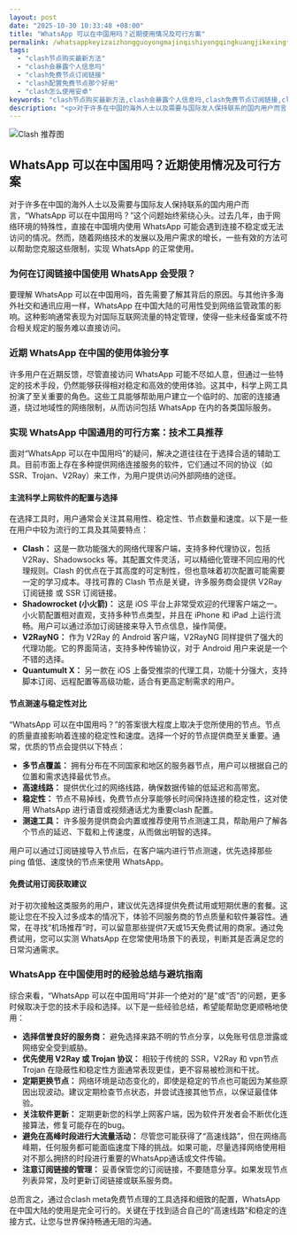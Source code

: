 ```yaml
---
layout: post
date: "2025-10-30 10:33:48 +08:00"
title: "WhatsApp 可以在中国用吗？近期使用情况及可行方案"
permalink: /whatsappkeyizaizhongguoyongmajinqishiyongqingkuangjikexingfangan/
tags:
  - "clash节点购买最新方法"
  - "clash会暴露个人信息吗"
  - "clash免费节点订阅链接"
  - "clash配置免费节点那个好用"
  - "clash怎么使用安卓"
keywords: "clash节点购买最新方法,clash会暴露个人信息吗,clash免费节点订阅链接,clash配置免费节点那个好用,clash怎么使用安卓"
description: "<p>对于许多在中国的海外人士以及需要与国际友人保持联系的国内用户而言，“WhatsApp 可以在中国用吗？”这个问题始终萦绕心头。过去几年，由于网络环境的特殊性，直接在中国境内使用 WhatsApp 可能会遇到连接不稳定或无法访问的情况。然而，随着网络技术的发展以及用户需求的增长，一些有效的方法可以帮助您克服这些限制，实现 WhatsApp 的正常使用。</p>"
---
```


![Clash 推荐图](https://clashjd.github.io/assets/img/免费clash节点.png)

## WhatsApp 可以在中国用吗？近期使用情况及可行方案

<p>对于许多在中国的海外人士以及需要与国际友人保持联系的国内用户而言，“WhatsApp 可以在中国用吗？”这个问题始终萦绕心头。过去几年，由于网络环境的特殊性，直接在中国境内使用 WhatsApp 可能会遇到连接不稳定或无法访问的情况。然而，随着网络技术的发展以及用户需求的增长，一些有效的方法可以帮助您克服这些限制，实现 WhatsApp 的正常使用。</p>
<h3>为何在订阅链接中国使用 WhatsApp 会受限？</h3>
<p>要理解 WhatsApp 可以在中国用吗，首先需要了解其背后的原因。与其他许多海外社交和通讯应用一样，WhatsApp 在中国大陆的可用性受到网络监管政策的影响。这种影响通常表现为对国际互联网流量的特定管理，使得一些未经备案或不符合相关规定的服务难以直接访问。</p>
<h3>近期 WhatsApp 在中国的使用体验分享</h3>
<p>许多用户在近期反馈，尽管直接访问 WhatsApp 可能不尽如人意，但通过一些特定的技术手段，仍然能够获得相对稳定和高效的使用体验。这其中，科学上网工具扮演了至关重要的角色。这些工具能够帮助用户建立一个临时的、加密的连接通道，绕过地域性的网络限制，从而访问包括 WhatsApp 在内的各类国际服务。</p>
<h3>实现 WhatsApp 中国通用的可行方案：技术工具推荐</h3>
<p>面对“WhatsApp 可以在中国用吗”的疑问，解决之道往往在于选择合适的辅助工具。目前市面上存在多种提供网络连接服务的软件，它们通过不同的协议（如 SSR、Trojan、V2Ray）来工作，为用户提供访问外部网络的途径。</p>
<h4>主流科学上网软件的配置与选择</h4>
<p>在选择工具时，用户通常会关注其易用性、稳定性、节点数量和速度。以下是一些在用户中较为流行的工具及其简要特点：</p>
<ul>
<li><strong>Clash：</strong> 这是一款功能强大的网络代理客户端，支持多种代理协议，包括 V2Ray、Shadowsocks 等。其配置文件灵活，可以精细化管理不同应用的代理规则。Clash 的优点在于其高度的可定制性，但也意味着初次配置可能需要一定的学习成本。寻找可靠的 Clash 节点是关键，许多服务商会提供 V2Ray订阅链接 或 SSR 订阅链接。</li>
<li><strong>Shadowrocket (小火箭)：</strong> 这是 iOS 平台上非常受欢迎的代理客户端之一。小火箭配置相对直观，支持多种节点类型，并且在 iPhone 和 iPad 上运行流畅。用户可以通过添加订阅链接来导入节点信息，操作简便。</li>
<li><strong>V2RayNG：</strong> 作为 V2Ray 的 Android 客户端，V2RayNG 同样提供了强大的代理功能。它的界面简洁，支持多种传输协议，对于 Android 用户来说是一个不错的选择。</li>
<li><strong>Quantumult X：</strong> 另一款在 iOS 上备受推崇的代理工具，功能十分强大，支持脚本订阅、远程配置等高级功能，适合有更高定制需求的用户。</li>
</ul>
<h4>节点测速与稳定性对比</h4>
<p>“WhatsApp 可以在中国用吗？”的答案很大程度上取决于您所使用的节点。节点的质量直接影响着连接的稳定性和速度。选择一个好的节点提供商至关重要。通常，优质的节点会提供以下特点：</p>
<ul>
<li><strong>多节点覆盖：</strong> 拥有分布在不同国家和地区的服务器节点，用户可以根据自己的位置和需求选择最优节点。</li>
<li><strong>高速线路：</strong> 提供优化过的网络线路，确保数据传输的低延迟和高带宽。</li>
<li><strong>稳定性：</strong> 节点不易掉线，免费节点分享能够长时间保持连接的稳定性，这对使用 WhatsApp 进行语音或视频通话尤为重要clash 配置。</li>
<li><strong>测速工具：</strong> 许多服务提供商会内置或推荐使用节点测速工具，帮助用户了解各个节点的延迟、下载和上传速度，从而做出明智的选择。</li>
</ul>
<p>用户可以通过订阅链接导入节点后，在客户端内进行节点测速，优先选择那些 ping 值低、速度快的节点来使用 WhatsApp。</p>
<h4>免费试用订阅获取建议</h4>
<p>对于初次接触这类服务的用户，建议优先选择提供免费试用或短期优惠的套餐。这能让您在不投入过多成本的情况下，体验不同服务商的节点质量和软件兼容性。通常，在寻找“机场推荐”时，可以留意那些提供7天或15天免费试用的商家。通过免费试用，您可以实测 WhatsApp 在您常使用场景下的表现，判断其是否满足您的日常沟通需求。</p>
<h3>WhatsApp 在中国使用时的经验总结与避坑指南</h3>
<p>综合来看，“WhatsApp 可以在中国用吗”并非一个绝对的“是”或“否”的问题，更多时候取决于您的技术手段和选择。以下是一些经验总结，希望能帮助您更顺畅地使用：</p>
<ul>
<li><strong>选择信誉良好的服务商：</strong> 避免选择来路不明的节点分享，以免账号信息泄露或网络安全受到威胁。</li>
<li><strong>优先使用 V2Ray 或 Trojan 协议：</strong> 相较于传统的 SSR，V2Ray 和 vpn节点Trojan 在隐蔽性和稳定性方面通常表现更佳，更不容易被检测和干扰。</li>
<li><strong>定期更换节点：</strong> 网络环境是动态变化的，即使是稳定的节点也可能因为某些原因出现波动。建议定期检查节点状态，并尝试连接其他节点，以保证最佳体验。</li>
<li><strong>关注软件更新：</strong> 定期更新您的科学上网客户端，因为软件开发者会不断优化连接算法，修复可能存在的bug。</li>
<li><strong>避免在高峰时段进行大流量活动：</strong> 尽管您可能获得了“高速线路”，但在网络高峰期，任何服务都可能面临速度下降的挑战。如果可能，尽量选择网络使用相对不那么拥挤的时段进行重要的WhatsApp通话或文件传输。</li>
<li><strong>注意订阅链接的管理：</strong> 妥善保管您的订阅链接，不要随意分享。如果发现节点列表异常，及时更新订阅链接或联系服务商。</li>
</ul>
<p>总而言之，通过合clash meta免费节点理的工具选择和细致的配置，WhatsApp 在中国大陆的使用是完全可行的。关键在于找到适合自己的“高速线路”和稳定的连接方式，让您与世界保持畅通无阻的沟通。</p>